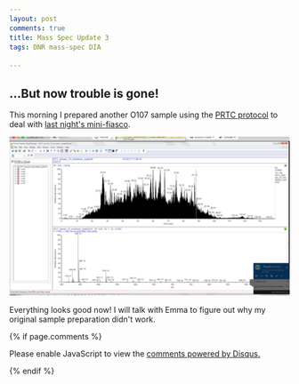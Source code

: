 ```yaml
---
layout: post
comments: true
title: Mass Spec Update 3
tags: DNR mass-spec DIA

---
```


## ...But now trouble is gone!

This morning I prepared another O107 sample using the [PRTC protocol](https://yaaminiv.github.io/PRTC-preparation/) to deal with [last night's mini-fiasco](https://yaaminiv.github.io/Mass-Spec-Update-2/). 

![sample107-2run1](https://raw.githubusercontent.com/RobertsLab/project-oyster-oa/master/images/DNR/Lab-Notebook/massspecupdatejan28/sample107-2run1.png)

Everything looks good now! I will talk with Emma to figure out why my original sample preparation didn't work. 

{% if page.comments %}

<div id="disqus_thread"></div>
<script>

/**
*  RECOMMENDED CONFIGURATION VARIABLES: EDIT AND UNCOMMENT THE SECTION BELOW TO INSERT DYNAMIC VALUES FROM YOUR PLATFORM OR CMS.
*  LEARN WHY DEFINING THESE VARIABLES IS IMPORTANT: https://disqus.com/admin/universalcode/#configuration-variables*/
/*
var disqus_config = function () {
this.page.url = PAGE_URL;  // Replace PAGE_URL with your page's canonical URL variable
this.page.identifier = PAGE_IDENTIFIER; // Replace PAGE_IDENTIFIER with your page's unique identifier variable
};
*/
(function() { // DON'T EDIT BELOW THIS LINE
var d = document, s = d.createElement('script');
s.src = 'https://the-responsible-grad-student.disqus.com/embed.js';
s.setAttribute('data-timestamp', +new Date());
(d.head || d.body).appendChild(s);
})();
</script>
<noscript>Please enable JavaScript to view the <a href="https://disqus.com/?ref_noscript">comments powered by Disqus.</a></noscript>

{% endif %}

<script id="dsq-count-scr" src="//the-responsible-grad-student.disqus.com/count.js" async></script>
